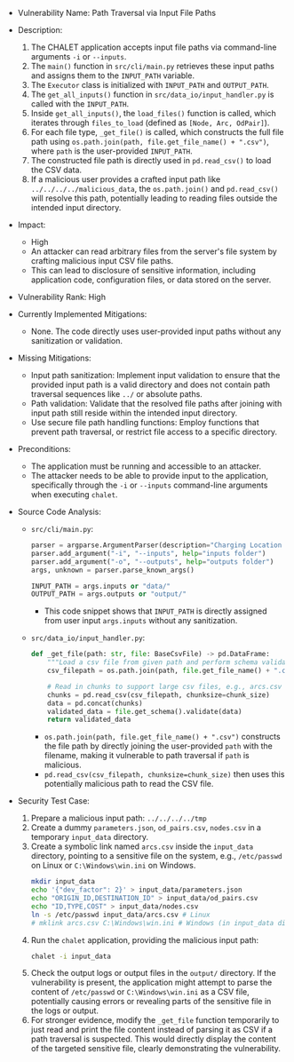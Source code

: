 - Vulnerability Name: Path Traversal via Input File Paths

- Description:
    1. The CHALET application accepts input file paths via command-line arguments `-i` or `--inputs`.
    2. The `main()` function in `src/cli/main.py` retrieves these input paths and assigns them to the `INPUT_PATH` variable.
    3. The `Executor` class is initialized with `INPUT_PATH` and `OUTPUT_PATH`.
    4. The `get_all_inputs()` function in `src/data_io/input_handler.py` is called with the `INPUT_PATH`.
    5. Inside `get_all_inputs()`, the `load_files()` function is called, which iterates through `files_to_load` (defined as `[Node, Arc, OdPair]`).
    6. For each file type, `_get_file()` is called, which constructs the full file path using `os.path.join(path, file.get_file_name() + ".csv")`, where `path` is the user-provided `INPUT_PATH`.
    7. The constructed file path is directly used in `pd.read_csv()` to load the CSV data.
    8. If a malicious user provides a crafted input path like `../../../../malicious_data`, the `os.path.join()` and `pd.read_csv()` will resolve this path, potentially leading to reading files outside the intended input directory.

- Impact:
    - High
    - An attacker can read arbitrary files from the server's file system by crafting malicious input CSV file paths.
    - This can lead to disclosure of sensitive information, including application code, configuration files, or data stored on the server.

- Vulnerability Rank: High

- Currently Implemented Mitigations:
    - None. The code directly uses user-provided input paths without any sanitization or validation.

- Missing Mitigations:
    - Input path sanitization: Implement input validation to ensure that the provided input path is a valid directory and does not contain path traversal sequences like `../` or absolute paths.
    - Path validation: Validate that the resolved file paths after joining with input path still reside within the intended input directory.
    - Use secure file path handling functions: Employ functions that prevent path traversal, or restrict file access to a specific directory.

- Preconditions:
    - The application must be running and accessible to an attacker.
    - The attacker needs to be able to provide input to the application, specifically through the `-i` or `--inputs` command-line arguments when executing `chalet`.

- Source Code Analysis:
    - `src/cli/main.py`:
        ```python
        parser = argparse.ArgumentParser(description="Charging Location Tool execution engine")
        parser.add_argument("-i", "--inputs", help="inputs folder")
        parser.add_argument("-o", "--outputs", help="outputs folder")
        args, unknown = parser.parse_known_args()

        INPUT_PATH = args.inputs or "data/"
        OUTPUT_PATH = args.outputs or "output/"
        ```
        - This code snippet shows that `INPUT_PATH` is directly assigned from user input `args.inputs` without any sanitization.

    - `src/data_io/input_handler.py`:
        ```python
        def _get_file(path: str, file: BaseCsvFile) -> pd.DataFrame:
            """Load a csv file from given path and perform schema validations."""
            csv_filepath = os.path.join(path, file.get_file_name() + ".csv")

            # Read in chunks to support large csv files, e.g., arcs.csv can have thousands of rows
            chunks = pd.read_csv(csv_filepath, chunksize=chunk_size)
            data = pd.concat(chunks)
            validated_data = file.get_schema().validate(data)
            return validated_data
        ```
        - `os.path.join(path, file.get_file_name() + ".csv")` constructs the file path by directly joining the user-provided `path` with the filename, making it vulnerable to path traversal if `path` is malicious.
        - `pd.read_csv(csv_filepath, chunksize=chunk_size)` then uses this potentially malicious path to read the CSV file.

- Security Test Case:
    1. Prepare a malicious input path: `../../../../tmp`
    2. Create a dummy `parameters.json`, `od_pairs.csv`, `nodes.csv` in a temporary `input_data` directory.
    3. Create a symbolic link named `arcs.csv` inside the `input_data` directory, pointing to a sensitive file on the system, e.g., `/etc/passwd` on Linux or `C:\Windows\win.ini` on Windows.
        ```bash
        mkdir input_data
        echo '{"dev_factor": 2}' > input_data/parameters.json
        echo "ORIGIN_ID,DESTINATION_ID" > input_data/od_pairs.csv
        echo "ID,TYPE,COST" > input_data/nodes.csv
        ln -s /etc/passwd input_data/arcs.csv # Linux
        # mklink arcs.csv C:\Windows\win.ini # Windows (in input_data directory)
        ```
    4. Run the `chalet` application, providing the malicious input path:
        ```bash
        chalet -i input_data
        ```
    5. Check the output logs or output files in the `output/` directory. If the vulnerability is present, the application might attempt to parse the content of `/etc/passwd` or `C:\Windows\win.ini` as a CSV file, potentially causing errors or revealing parts of the sensitive file in the logs or output.
    6. For stronger evidence, modify the `_get_file` function temporarily to just read and print the file content instead of parsing it as CSV if a path traversal is suspected. This would directly display the content of the targeted sensitive file, clearly demonstrating the vulnerability.